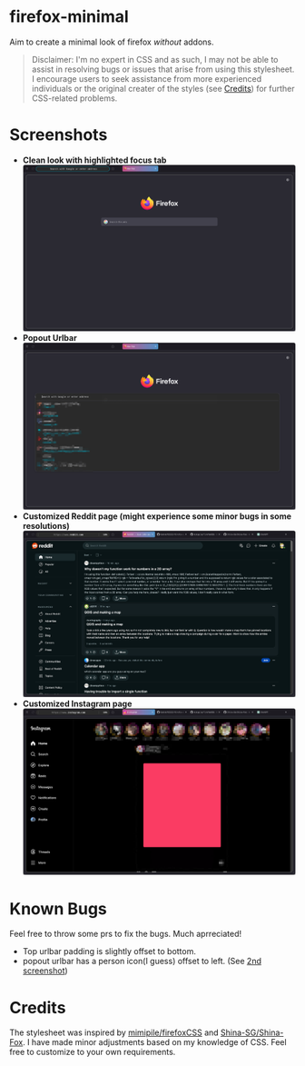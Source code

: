 
# firefox-minimal
Aim to create a minimal look of firefox *without* addons.

>Disclaimer: 
I'm no expert in CSS and as such, I may not be able to assist in resolving bugs or issues that arise from using this stylesheet. I encourage users to seek assistance from more experienced individuals or the original creater of the styles (see [Credits](#credits)) for further CSS-related problems.


# Screenshots
- **Clean look with highlighted focus tab** ![init look](readme_files/image.png)
- **Popout Urlbar** ![urlbar](readme_files/image-3.png)
- **Customized Reddit page (might experience some minor bugs in some resolutions)** ![reddit](readme_files/image-1.png)
- **Customized Instagram page** ![insta](readme_files/image-2.png) 


# Known Bugs
Feel free to throw some prs to fix the bugs. Much aprreciated!
- Top urlbar padding is slightly offset to bottom.
- popout urlbar has a person icon(I guess) offset to left. (See [2nd screenshot](#screenshots))


# Credits
The stylesheet was inspired by [mimipile/firefoxCSS](https://github.com/mimipile/firefoxCSS) and [Shina-SG/Shina-Fox](https://github.com/Shina-SG/Shina-Fox). I have made minor adjustments based on my knowledge of CSS. Feel free to customize to your own requirements.
